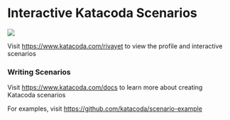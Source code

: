 # Interactive Katacoda Scenarios

[![](http://shields.katacoda.com/katacoda/rivayet/count.svg)](https://www.katacoda.com/rivayet "Get your profile on Katacoda.com")

Visit https://www.katacoda.com/rivayet to view the profile and interactive scenarios

### Writing Scenarios
Visit https://www.katacoda.com/docs to learn more about creating Katacoda scenarios

For examples, visit https://github.com/katacoda/scenario-example
